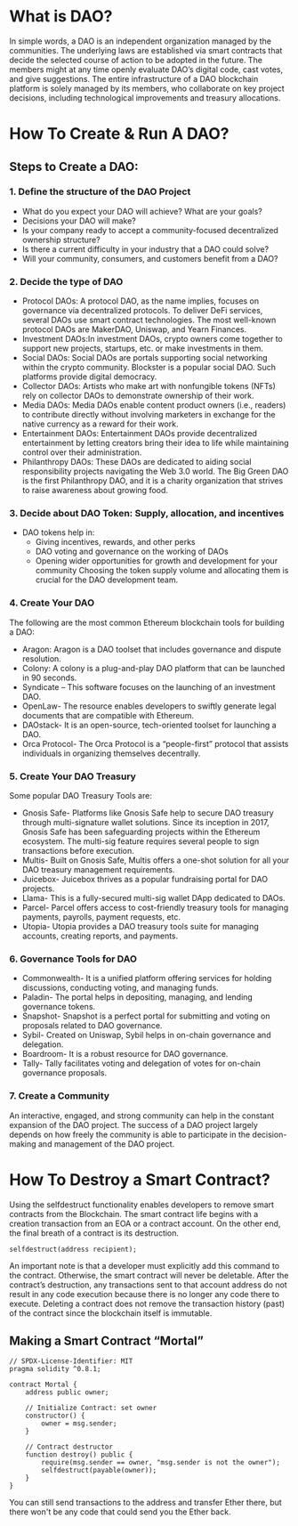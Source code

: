 # What is DAO?
In simple words, a DAO is an independent organization managed by the communities. The underlying laws are established via smart contracts that decide the selected course of action to be adopted in the future. The members might at any time openly evaluate DAO’s digital code, cast votes, and give suggestions.
The entire infrastructure of a DAO blockchain platform is solely managed by its members, who collaborate on key project decisions, including technological improvements and treasury allocations.

# How To Create & Run A DAO?
## Steps to Create a DAO:
### 1. Define the structure of the DAO Project
- What do you expect your DAO will achieve? What are your goals?
- Decisions your DAO will make?
- Is your company ready to accept a community-focused decentralized ownership structure?
- Is there a current difficulty in your industry that a DAO could solve?
- Will your community, consumers, and customers benefit from a DAO?
 
### 2. Decide the type of DAO
- Protocol DAOs: A protocol DAO, as the name implies, focuses on governance via decentralized protocols. To deliver DeFi services, several DAOs use smart contract technologies. The most well-known protocol DAOs are MakerDAO, Uniswap, and Yearn Finances.
- Investment DAOs:In investment DAOs, crypto owners come together to support new projects, startups, etc. or make investments in them.
- Social DAOs: Social DAOs are portals supporting social networking within the crypto community. Blockster is a popular social DAO. Such platforms provide digital democracy.
- Collector DAOs: Artists who make art with nonfungible tokens (NFTs) rely on collector DAOs to demonstrate ownership of their work.
- Media DAOs: Media DAOs enable content product owners (i.e., readers) to contribute directly without involving marketers in exchange for the native currency as a reward for their work.
- Entertainment DAOs: Entertainment DAOs provide decentralized entertainment by letting creators bring their idea to life while maintaining control over their administration. 
- Philanthropy DAOs: These DAOs are dedicated to aiding social responsibility projects navigating the Web 3.0 world. The Big Green DAO is the first Philanthropy DAO, and it is a charity organization that strives to raise awareness about growing food.

### 3. Decide about DAO Token: Supply, allocation, and incentives
- DAO tokens help in:
  - Giving incentives, rewards, and other perks
  - DAO voting and governance on the working of DAOs
  - Opening wider opportunities for growth and development for your community
  Choosing the token supply volume and allocating them is crucial for the DAO development team.

### 4. Create Your DAO
The following are the most common Ethereum blockchain tools for building a DAO:
- Aragon: Aragon is a DAO toolset that includes governance and dispute resolution.
- Colony: A colony is a plug-and-play DAO platform that can be launched in 90 seconds.
- Syndicate – This software focuses on the launching of an investment DAO.
- OpenLaw- The resource enables developers to swiftly generate legal documents that are compatible with Ethereum.
- DAOstack- It is an open-source, tech-oriented toolset for launching a DAO.
- Orca Protocol- The Orca Protocol is a “people-first” protocol that assists individuals in organizing themselves decentrally.

### 5. Create Your DAO Treasury 
Some popular DAO Treasury Tools are:
- Gnosis Safe- Platforms like Gnosis Safe help to secure DAO treasury through multi-signature wallet solutions. Since its inception in 2017, Gnosis Safe has been safeguarding projects within the Ethereum ecosystem. The multi-sig feature requires several people to sign transactions before execution.
- Multis- Built on Gnosis Safe, Multis offers a one-shot solution for all your DAO treasury management requirements.
- Juicebox- Juicebox thrives as a popular fundraising portal for DAO projects.
- Llama- This is a fully-secured multi-sig wallet DApp dedicated to DAOs.
- Parcel- Parcel offers access to cost-friendly treasury tools for managing payments, payrolls, payment requests, etc.
- Utopia- Utopia provides a DAO treasury tools suite for managing accounts, creating reports, and payments.

### 6. Governance Tools for DAO
- Commonwealth- It is a unified platform offering services for holding discussions, conducting voting, and managing funds.
- Paladin- The portal helps in depositing, managing, and lending governance tokens.
- Snapshot- Snapshot is a perfect portal for submitting and voting on proposals related to DAO governance.
- Sybil- Created on Uniswap, Sybil helps in on-chain governance and delegation.
- Boardroom- It is a robust resource for DAO governance.
- Tally- Tally facilitates voting and delegation of votes for on-chain governance proposals.

### 7. Create a Community
An interactive, engaged, and strong community can help in the constant expansion of the DAO project. The success of a DAO project largely depends on how freely the community is able to participate in the decision-making and management of the DAO project.

# How To Destroy a Smart Contract?
 Using the selfdestruct functionality enables developers to remove smart contracts from the Blockchain.
 The smart contract life begins with a creation transaction from an EOA or a contract account. On the other end, the final breath of a contract is its destruction. 
 ```
selfdestruct(address recipient);
```
An important note is that a developer must explicitly add this command to the contract. Otherwise, the smart contract will never be deletable.
After the contract’s destruction, any transactions sent to that account address do not result in any code execution because there is no longer any code there to execute.
Deleting a contract does not remove the transaction history (past) of the contract since the blockchain itself is immutable.

## Making a Smart Contract “Mortal”
```
// SPDX-License-Identifier: MIT
pragma solidity ^0.8.1;

contract Mortal {
    address public owner;

    // Initialize Contract: set owner
    constructor() {
        owner = msg.sender;
    }

    // Contract destructor
    function destroy() public {
        require(msg.sender == owner, "msg.sender is not the owner");
        selfdestruct(payable(owner));
    }
}
```
You can still send transactions to the address and transfer Ether there, but there won't be any code that could send you the Ether back.
